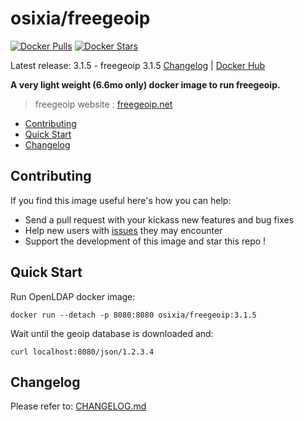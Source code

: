 # osixia/freegeoip

[![Docker Pulls](https://img.shields.io/docker/pulls/osixia/freegeoip.svg)][hub]
[![Docker Stars](https://img.shields.io/docker/stars/osixia/freegeoip.svg)][hub]

[hub]: https://hub.docker.com/r/osixia/freegeoip/

Latest release: 3.1.5 - freegeoip 3.1.5  [Changelog](CHANGELOG.md) | [Docker Hub](https://hub.docker.com/r/osixia/freegeoip/) 

**A very light weight (6.6mo only) docker image to run freegeoip.**

> freegeoip website : [freegeoip.net](https://freegeoip.net)

- [Contributing](#contributing)
- [Quick Start](#quick-start)
- [Changelog](#changelog)

## Contributing

If you find this image useful here's how you can help:

- Send a pull request with your kickass new features and bug fixes
- Help new users with [issues](https://github.com/osixia/docker-freegeoip/issues) they may encounter
- Support the development of this image and star this repo !

## Quick Start
Run OpenLDAP docker image:

	docker run --detach -p 8080:8080 osixia/freegeoip:3.1.5

Wait until the geoip database is downloaded and:

	curl localhost:8080/json/1.2.3.4




## Changelog

Please refer to: [CHANGELOG.md](CHANGELOG.md)
